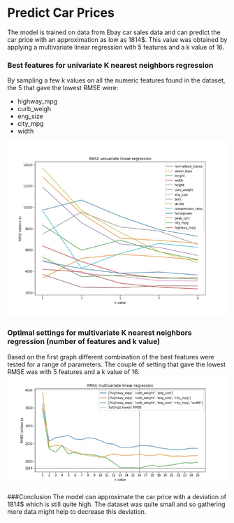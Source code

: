 # Predict Car Prices

The model is trained on data from Ebay car sales data and can predict the car price with an approximation as low as 1814$. This value was obtained by applying a multivariate linear regression with 5 features and a k value of 16. 
### Best features for univariate K nearest neighbors regression 
 By sampling a few k values on all the numeric features found in the dataset, the 5 that gave the lowest RMSE were:
- highway_mpg 
- curb_weigh
- eng_size 
- city_mpg 
- width

![image](rmse_univariate.jpg)

### Optimal settings for multivariate K nearest neighbors regression (number of features and k value)
Based on the first graph different combination of the best features were tested for a range of parameters. The couple of setting that gave the lowest RMSE was with 5 features and a k value of 16. 
![image](rmse_multivariate.jpg)

###Conclusion 
The model can approximate the car price with a deviation of 1814$ which is still quite high. The dataset was quite small and so gathering more data might help to decrease this deviation.
